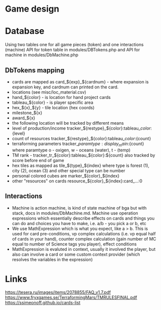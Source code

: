 # Game design

# Database

Using two tables one for all game pieces (token) and one interactions (machine)
API for token table in modules/DBTokens.php and API for machine in modules/DbMachine.php

## DbTokens mapping

* cards are mapped as card_${exp}_${cardnum} - where expansion is expansion key, and cardnum can printed on the card.
* locations (see misc/loc_material.csv)
 * hand_${color} - is location for hand project cards
 * tableau_${color} - is player specific area
 * hex_${x}_${y} - tile location (hex coords)
 * milestone_${x}
 * award_${x}
* the following location will be tracked by different means
 * level of production/income tracker_${restype}_${color}:tableau_${color}:${level}
 * count of resources tracker_${restype}_${color}:tableau_${color}:${count}
 * terraforming parameters  tracker_${paramtype}:display_main:${count} where paramtype o - oxigen, w - oceans (water), t - (temp)
 * TM rank - tracker_tr_${color}:tableau_${color}:${count} also tracked by score before end of game
* hex tiles as mapped as tile_${type}_${index} where type is forest (1), city (2), ocean (3) and other special type can be number
* personal colored cubes are marker_${color}_${index}
* other "resources" on cards resource_${color}_${index}:card_...:0

## Interactions

* Machine is action machine, is kind of state machine of bga but with stack, docs in modules/DbMachine.md. Machine use operation expressions which essentially describe effects on cards and things you can do and choices you have to make, i.e. a/b - you pick a or b, etc
* We use MathExpression which is what you expect, like a > b. This is used for card pre-conditions, vp complex calculations (i.e. vp equal half of cards in your hand), counter complex calculation (gain number of MC equal to number of Science tags you player), effect conditions
 * MathExpression is evaluted in context, usually it involved the player, but also can involve a card or some custom context provider (which resolves the variables in the expression)

# Links

https://tesera.ru/images/items/2078855/FAQ_v1.7.pdf
https://www.fryxgames.se/TerraformingMars/TMRULESFINAL.pdf
https://ssimeonoff.github.io/cards-list

